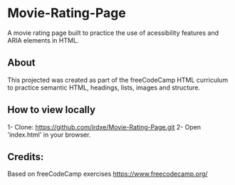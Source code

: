 # Movie-Rating-Page

A movie rating page built to practice the use of acessibility features and ARIA elements in HTML.

## About

This projected was created as part of the freeCodeCamp HTML curriculum to practice semantic HTML, headings, lists, images and structure.

## How to view locally

1- Clone: https://github.com/irdxe/Movie-Rating-Page.git
2- Open 'index.html' in your browser.

## Credits:

Based on freeCodeCamp exercises https://www.freecodecamp.org/

